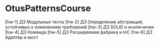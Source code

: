 # OtusPatternsCourse
[hw-1] ДЗ Модульные тесты
[hw-2] ДЗ Определение абстракций, устойчивых к изменениям требований
[hw-3] ДЗ SOLID и исключения
[hw-4] ДЗ Команда
[hw-5] ДЗ Расширяемая фабрика и IoC
[hw-6] ДЗ Адаптер и мост